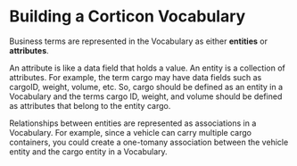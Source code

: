 # Building a Corticon Vocabulary

Business terms are represented in the Vocabulary as either **entities** or **attributes**.

An attribute is like a data field that holds a value. An entity is a collection of attributes. For example, the term cargo may have data fields such as cargoID, weight, volume, etc. So, cargo should be defined as an entity in a Vocabulary and the terms cargo ID, weight, and volume should be defined as attributes that belong to the entity cargo.


Relationships between entities are represented as associations in a Vocabulary. For example, since a vehicle can carry multiple cargo containers, you could create a one-tomany association between the vehicle entity and the cargo entity in a Vocabulary.